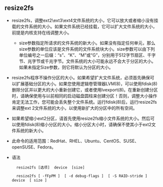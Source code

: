 ## resize2fs
- resize2fs，调整ext2\ext3\ext4文件系统的大小，它可以放大或者缩小没有挂载的文件系统的大小。如果文件系统已经挂载，它可以扩大文件系统的大小，前提是内核支持在线调整大小。
	- size参数指定所请求的文件系统的新大小。如果没有指定任何单元，那么size参数的单位应该是文件系统的文件系统块大小。size参数可以由下列单位编号之一后缀：“s”、“K”、“M”或“G”，分别用于512字节扇区、千字节、兆字节或千兆字节。文件系统的大小可能永远不会大于分区的大小。如果未指定Size参数，则它将默认为分区的大小。
- resize2fs程序不操作分区的大小。如果希望扩大文件系统，必须首先确保可以扩展基础分区的大小。如果您使用逻辑卷管理器LVM(8)，可以使用fdisk(8)删除分区并以更大的大小重新创建它，或者使用lvexport(8)。在重新创建分区时，请确保使用与以前相同的启动磁盘圆柱来创建分区！否则，调整大小操作肯定无法工作，您可能会丢失整个文件系统。运行fdisk(8)后，运行resize2fs来调整ext 2文件系统的大小，以使用新扩大的分区中的所有空间。
- 如果希望缩小ext2分区，请首先使用resize2fs缩小文件系统的大小。然后可以使用fdisk(8)缩小分区的大小。缩小分区大小时，请确保不使其小于ext2文件系统的新大小。
- 此命令的适用范围：RedHat、RHEL、Ubuntu、CentOS、SUSE、openSUSE、Fedora。
- 语法

        resize2fs [选项]  device  [size]

        resize2fs [ -fFpPM ]  [ -d debug-flags ]  [ -S RAID-stride ]  device  [ size ]
